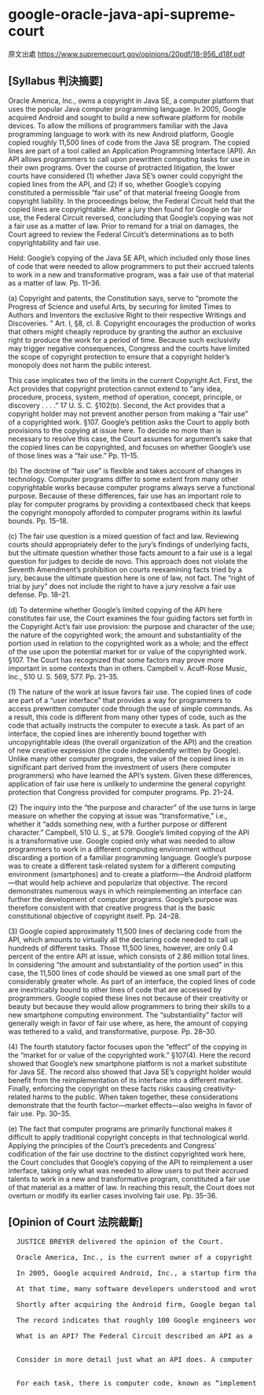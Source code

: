 # google-oracle-java-api-supreme-court

原文出處
https://www.supremecourt.gov/opinions/20pdf/18-956_d18f.pdf


## [Syllabus 判決摘要]

Oracle America, Inc., owns a copyright in Java SE, a computer platform that uses the popular Java computer programming language. In 2005, Google acquired Android and sought to build a new software platform for mobile devices. To allow the millions of programmers familiar with
the Java programming language to work with its new Android platform, Google copied roughly 11,500 lines of code from the Java SE program. The copied lines are part of a tool called an Application Programming Interface (API). An API allows programmers to call upon prewritten computing tasks for use in their own programs. Over the course of protracted litigation, the lower courts have considered 
(1) whether Java SE’s owner could copyright the copied lines from the API, and 
(2) if so, whether Google’s copying constituted a permissible “fair use” of that material freeing Google from copyright liability. In the proceedings below, the Federal Circuit held that the copied lines are copyrightable. After a jury then found for Google on fair use, the Federal Circuit reversed, concluding that Google’s copying was not a fair use as a matter of law. Prior to remand for a trial on damages, the Court agreed to review the Federal Circuit’s determinations as to both copyrightability and fair use. 


Held: Google’s copying of the Java SE API, which included only those lines of code that were needed to allow programmers to put their accrued talents to work in a new and transformative program, was a fair use of that material as a matter of law. Pp. 11–36.

(a) Copyright and patents, the Constitution says, serve to “promote the Progress of Science and useful Arts, by securing for limited Times
to Authors and Inventors the exclusive Right to their respective Writings and Discoveries.
” Art. I, §8, cl. 8. Copyright encourages the production of works that others might cheaply reproduce by granting the author an exclusive right to produce the work for a period of time. Because such exclusivity may trigger negative consequences, Congress and the courts have limited the scope of copyright protection to ensure that a copyright holder’s monopoly does not harm the public interest. 

  This case implicates two of the limits in the current Copyright Act.
First, the Act provides that copyright protection cannot extend to “any
idea, procedure, process, system, method of operation, concept, principle, or discovery . . . .” 17 U. S. C. §102(b). Second, the Act provides that a copyright holder may not prevent another person from making a “fair use” of a copyrighted work. §107. Google’s petition asks the Court to apply both provisions to the copying at issue here. To decide no more than is necessary to resolve this case, the Court assumes for argument’s sake that the copied lines can be copyrighted, and focuses on whether Google’s use of those lines was a “fair use.” Pp. 11–15.


(b) The doctrine of “fair use” is flexible and takes account of changes in technology. 
Computer programs differ to some extent from many other copyrightable works because computer programs always serve a
functional purpose. Because of these differences, fair use has an important role to play for computer programs by providing a contextbased check that keeps the copyright monopoly afforded to computer programs within its lawful bounds. Pp. 15–18.


(c) The fair use question is a mixed question of fact and law. 
Reviewing courts should appropriately defer to the jury’s findings of underlying facts, but the ultimate question whether those facts amount to a fair use is a legal question for judges to decide de novo. This approach does not violate the Seventh Amendment’s prohibition on courts reexamining facts tried by a jury, because the ultimate question here is one of law, not fact. The “right of trial by jury” does not include the right to have a jury resolve a fair use defense. Pp. 18–21.


(d) To determine whether Google’s limited copying of the API here constitutes fair use, the Court examines the four guiding factors set
forth in the Copyright Act’s fair use provision: the purpose and character of the use; the nature of the copyrighted work; the amount and
substantiality of the portion used in relation to the copyrighted work as a whole; and the effect of the use upon the potential market for or value of the copyrighted work. §107. The Court has recognized that some factors may prove more important in some contexts than in others. Campbell v. Acuff-Rose Music, Inc., 510 U. S. 569, 577. Pp. 21–35.


(1) The nature of the work at issue favors fair use. 
The copied lines of code are part of a “user interface” that provides a way for programmers to access prewritten computer code through the use of simple commands. As a result, this code is different from many other types of code, such as the code that actually instructs the computer to execute a task. As part of an interface, the copied lines are inherently bound together with uncopyrightable ideas (the overall organization of the API) and the creation of new creative expression (the code independently written by Google). Unlike many other computer programs, the value of the copied lines is in significant part derived from the investment of users (here computer programmers) who have learned the API’s system. Given these differences, application of fair use here is unlikely to undermine the general copyright protection that Congress provided for computer programs. Pp. 21–24. 

(2) The inquiry into the “the purpose and character” of the use turns in large measure on whether the copying at issue was “transformative,” i.e., whether it “adds something new, with a further purpose or different character.” Campbell, 510 U. S., at 579. Google’s
limited copying of the API is a transformative use. Google copied only what was needed to allow programmers to work in a different computing environment without discarding a portion of a familiar programming language. Google’s purpose was to create a different task-related system for a different computing environment (smartphones) and to create a platform—the Android platform—that would help achieve and popularize that objective. The record demonstrates numerous ways in which reimplementing an interface can further the development of computer programs. Google’s purpose was therefore consistent with that creative progress that is the basic constitutional objective of copyright itself. Pp. 24–28. 


(3) Google copied approximately 11,500 lines of declaring code from the API, which amounts to virtually all the declaring code needed
to call up hundreds of different tasks. Those 11,500 lines, however, are only 0.4 percent of the entire API at issue, which consists of 2.86 million total lines. In considering “the amount and substantiality of the portion used” in this case, the 11,500 lines of code should be viewed as one small part of the considerably greater whole. As part of an interface, the copied lines of code are inextricably bound to other lines of code that are accessed by programmers. Google copied these lines not because of their creativity or beauty but because they would allow programmers to bring their skills to a new smartphone computing environment. The “substantiality” factor will generally weigh in favor of fair use where, as here, the amount of copying was tethered to a valid, and transformative, purpose. Pp. 28–30.


(4) The fourth statutory factor focuses upon the “effect” of the copying in the “market for or value of the copyrighted work.” §107(4).
Here the record showed that Google’s new smartphone platform is not a market substitute for Java SE. The record also showed that Java SE’s copyright holder would benefit from the reimplementation of its interface into a different market. Finally, enforcing the copyright on these facts risks causing creativity-related harms to the public. When taken together, these considerations demonstrate that the fourth factor—market effects—also weighs in favor of fair use. Pp. 30–35. 

(e) The fact that computer programs are primarily functional makes it difficult to apply traditional copyright concepts in that technological
world. Applying the principles of the Court’s precedents and Congress’ codification of the fair use doctrine to the distinct copyrighted work
here, the Court concludes that Google’s copying of the API to reimplement a user interface, taking only what was needed to allow users to put their accrued talents to work in a new and transformative program, constituted a fair use of that material as a matter of law. In reaching this result, the Court does not overturn or modify its earlier cases involving fair use. Pp. 35–36. 




## [Opinion of Court 法院裁斷]

<pre>
  JUSTICE BREYER delivered the opinion of the Court. 

  Oracle America, Inc., is the current owner of a copyright in Java SE, a computer program that uses the popular Java computer programming language. Google, without permission, has copied a portion of that program, a portion that enables a programmer to call up prewritten software that, together with the computer’s hardware, will carry out a large number of specific tasks. The lower courts have considered (1) whether Java SE’s owner could copyright the portion that Google copied, and (2) if so, whether Google’s copying nonetheless constituted a “fair use” of that material, thereby freeing Google from copyright liability. The Federal Circuit held in Oracle’s favor (i.e., that the portion is copyrightable and Google’s copying did not constitute a “fair use”). In reviewing that decision, we assume, for argument’s sake, that the material was copyrightable. But we hold that the copying here at issue nonetheless constituted a fair use. Hence, Google’s copying did not violate the copyright law. 

  In 2005, Google acquired Android, Inc., a startup firm that hoped to become involved in smartphone software. Google sought, through Android, to develop a software platform for mobile devices like smartphones. 886 F. 3d 1179, 1187 (CA Fed. 2018); App. 137–138, 242–243. A platform provides the necessary infrastructure for computer programmers to develop new programs and applications. One might think of a software platform as a kind of factory floor where computer programmers (analogous to autoworkers, designers, or manufacturers) might come, use sets of tools found there, and create new applications for use in, say, smartphones. (For visual explanations of “platforms” and other somewhat specialized computer-related terms, you might want to look at the material in Appendix A, infra.) Google envisioned an Android platform that was free and open, such that software developers could use the tools found there free of charge. Its idea was that more and more developers using its Android platform would develop ever more Android-based applications, all of which would make Google’s Android-based smartphones more attractive to ultimate consumers. Consumers would then buy and use ever more of those phones. Oracle America, Inc. v. Google Inc., 872 F. Supp. 2d 974, 978 (ND Cal. 2012); App. 111, 464. That vision required attracting a sizeable number of skilled programmers.   

  At that time, many software developers understood and wrote programs using the Java programming language, a language invented by Sun Microsystems (Oracle’s predecessor). 872 F. Supp. 2d, at 975, 977. About six million programmers had spent considerable time learning, and then using, the Java language. App. 228. Many of those programmers used Sun’s own popular Java SE platform to develop new programs primarily for use in desktop and laptop computers. Id., at 151–152, 200. That platform allowed developers using the Java language to write programs that were able to run on any desktop or laptop computer, regardless of the underlying hardware (i.e., the programs were in large part “interoperable”). 872 F. Supp. 2d, at 977. Indeed, one of Sun’s slogans was “‘write once, run anywhere.’” 886 F. 3d, at 1186.  

  Shortly after acquiring the Android firm, Google began talks with Sun about the possibility of licensing the entire Java platform for its new smartphone technology. Oracle, 872 F. Supp. 2d, at 978. But Google did not want to insist that all programs written on the Android platform be interoperable. 886 F. 3d, at 1187. As Android’s founder explained, “[t]he whole idea about [an] open source [platform] is to have very, very few restrictions on what people can do with it,” App. 659, and Sun’s interoperability policy would have undermined that free and open business model. Apparently, for reasons related to this disagreement, Google’s negotiations with Sun broke down. Google then built its own platform.

  The record indicates that roughly 100 Google engineers worked for more than three years to create Google’s Android platform software. Id., at 45, 117, 212. In doing so, Google tailored the Android platform to smartphone technology, which differs from desktop and laptop computers in important ways. A smartphone, for instance, may run on a more limited battery or take advantage of GPS technology. Id., at 197–198. The Android platform offered programmers the ability to program for that environment. To build the platform, Google wrote millions of lines of new code. Because Google wanted millions of programmers, familiar with Java, to be able easily to work with its new Android platform, it also copied roughly 11,500 lines of code from the Java SE program. 886 F. 3d, at 1187. The copied lines of code are part of a tool called an Application Programming Interface, or API. 

  What is an API? The Federal Circuit described an API as a tool that “allow[s] programmers to use . . . prewritten code to build certain functions into their own programs, rather than write their own code to perform those functions from scratch.” Oracle America, Inc. v. Google, Inc., 750 F. 3d 1339, 1349 (2014). Through an API, a programmer can draw upon a vast library of prewritten code to carry out complex tasks. For lay persons, including judges, juries, and many others, some elaboration of this description may prove useful.  


  Consider in more detail just what an API does. A computer can perform thousands, perhaps millions, of different tasks that a programmer may wish to use. These tasks range from the most basic to the enormously complex. Ask the computer, for example, to tell you which of two numbers is the higher number or to sort one thousand numbers in ascending order, and it will instantly give you the right answer. An API divides and organizes the world of computing tasks in a particular way. Programmers can then use the API to select the particular task that they need for their programs. In Sun’s API (which we refer to as the Sun Java API), each individual task is known as a “method.” The API groups somewhat similar methods into larger “classes,” and groups somewhat similar classes into larger “packages.” This method-class-package organizational structure is referred to as the Sun Java API’s “structure, sequence, and organization,” or SSO.


  For each task, there is computer code, known as “implementing code,” that in effect tells the computer how to execute the particular task you have asked it to perform (such as telling you, of two numbers, which is the higher). See Oracle, 872 F. Supp. 2d, at 979–980. The implementing code (which Google independently wrote) is not at issue here. For a single task, the implementing code may be hundreds of lines long. It would be difficult, perhaps impossible, for a programmer to create complex software programs without drawing on prewritten task-implementing programs to execute discrete tasks. 

</pre>
